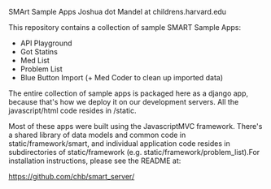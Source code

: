SMArt Sample Apps
Joshua dot Mandel at childrens.harvard.edu

This repository contains a collection of sample SMART Sample Apps:
 
 * API Playground 
 * Got Statins
 * Med List
 * Problem List
 * Blue Button Import (+ Med Coder to clean up imported data)

The entire collection of sample apps is packaged here as a django app,
because that's how we deploy it on our development servers.  All the
javascript/html code resides in /static.

Most of these apps were built using the JavascriptMVC framework.
There's a shared library of data models and common code in
static/framework/smart, and individual application code resides in
subdirectories of static/framework
(e.g. static/framework/problem_list).For installation instructions, please see the README at:

  https://github.com/chb/smart_server/
